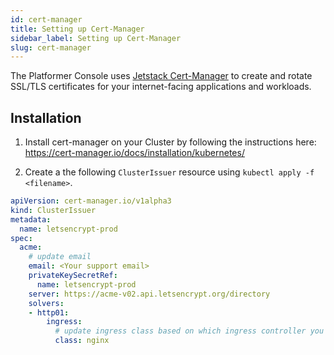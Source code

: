 ```yaml
---
id: cert-manager
title: Setting up Cert-Manager
sidebar_label: Setting up Cert-Manager
slug: cert-manager
---
```


The Platformer Console uses [Jetstack Cert-Manager](https://cert-manager.io/docs/) to create and rotate SSL/TLS certificates for your internet-facing applications and workloads.

## Installation

1. Install cert-manager on your Cluster by following the instructions here: https://cert-manager.io/docs/installation/kubernetes/

1. Create a the following `ClusterIssuer` resource using `kubectl apply -f <filename>`.

```yaml
apiVersion: cert-manager.io/v1alpha3
kind: ClusterIssuer
metadata:
  name: letsencrypt-prod
spec:
  acme:
    # update email
    email: <Your support email>
    privateKeySecretRef:
      name: letsencrypt-prod
    server: https://acme-v02.api.letsencrypt.org/directory
    solvers:
    - http01:
        ingress:
          # update ingress class based on which ingress controller you installed
          class: nginx
```

 